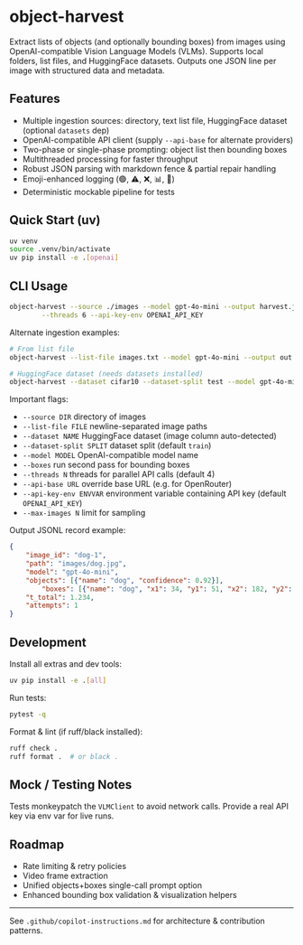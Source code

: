 # object-harvest

Extract lists of objects (and optionally bounding boxes) from images using OpenAI-compatible
Vision Language Models (VLMs). Supports local folders, list files, and HuggingFace datasets.
Outputs one JSON line per image with structured data and metadata.

## Features
- Multiple ingestion sources: directory, text list file, HuggingFace dataset (optional `datasets` dep)
- OpenAI-compatible API client (supply `--api-base` for alternate providers)
- Two-phase or single-phase prompting: object list then bounding boxes
- Multithreaded processing for faster throughput
- Robust JSON parsing with markdown fence & partial repair handling
- Emoji-enhanced logging (🟢, ⚠️, ❌, 📊, 🚀)
- Deterministic mockable pipeline for tests

## Quick Start (uv)
```bash
uv venv
source .venv/bin/activate
uv pip install -e .[openai]
```

## CLI Usage
```bash
object-harvest --source ./images --model gpt-4o-mini --output harvest.jsonl --boxes \
		--threads 6 --api-key-env OPENAI_API_KEY
```

Alternate ingestion examples:
```bash
# From list file
object-harvest --list-file images.txt --model gpt-4o-mini --output out.jsonl

# HuggingFace dataset (needs datasets installed)
object-harvest --dataset cifar10 --dataset-split test --model gpt-4o-mini --max-images 100
```

Important flags:
- `--source DIR` directory of images
- `--list-file FILE` newline-separated image paths
- `--dataset NAME` HuggingFace dataset (image column auto-detected)
- `--dataset-split SPLIT` dataset split (default `train`)
- `--model MODEL` OpenAI-compatible model name
- `--boxes` run second pass for bounding boxes
- `--threads N` threads for parallel API calls (default 4)
- `--api-base URL` override base URL (e.g. for OpenRouter)
- `--api-key-env ENVVAR` environment variable containing API key (default `OPENAI_API_KEY`)
- `--max-images N` limit for sampling

Output JSONL record example:
```json
{
	"image_id": "dog-1",
	"path": "images/dog.jpg",
	"model": "gpt-4o-mini",
	"objects": [{"name": "dog", "confidence": 0.92}],
		"boxes": [{"name": "dog", "x1": 34, "y1": 51, "x2": 182, "y2": 256}],
	"t_total": 1.234,
	"attempts": 1
}
```

## Development
Install all extras and dev tools:
```bash
uv pip install -e .[all]
```

Run tests:
```bash
pytest -q
```

Format & lint (if ruff/black installed):
```bash
ruff check .
ruff format .  # or black .
```

## Mock / Testing Notes
Tests monkeypatch the `VLMClient` to avoid network calls. Provide a real API key via env var for live runs.

## Roadmap
- Rate limiting & retry policies
- Video frame extraction
- Unified objects+boxes single-call prompt option
- Enhanced bounding box validation & visualization helpers

---
See `.github/copilot-instructions.md` for architecture & contribution patterns.
